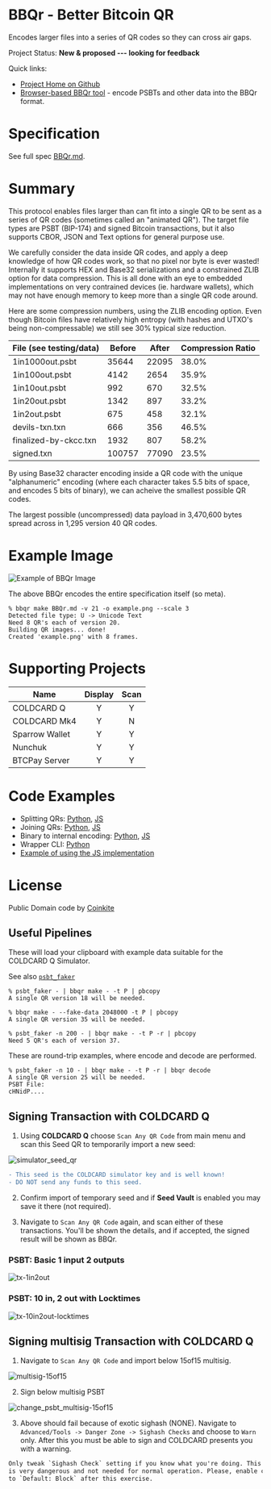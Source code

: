 
# BBQr - Better Bitcoin QR

Encodes larger files into a series of QR codes so they can cross air gaps.

Project Status: **New & proposed --- looking for feedback**

Quick links:

- [Project Home on Github](https://github.com/coinkite/BBQr)
- [Browser-based BBQr tool](https://bbqr.org/js-demo) - encode PSBTs and other data into the BBQr format.

# Specification

See full spec [BBQr.md](BBQr.md).

# Summary

This protocol enables files larger than can fit into a single QR
to be sent as a series of QR codes (sometimes called an "animated
QR"). The target file types are PSBT (BIP-174) and signed Bitcoin
transactions, but it also supports CBOR, JSON and Text options for
general purpose use.

We carefully consider the data inside QR codes, and apply a
deep knowledge of how QR codes work, so that no pixel nor byte
is ever wasted! Internally it supports HEX and Base32 serializations
and a constrained ZLIB option for data compression. This is all
done with an eye to embedded implementations on very contrained
devices (ie. hardware wallets), which may not have enough memory
to keep more than a single QR code around.

Here are some compression numbers, using the ZLIB encoding option.
Even though Bitcoin files have relatively high entropy (with hashes
and UTXO's being non-compressable) we still see 30% typical size
reduction.

File (see testing/data) | Before | After | Compression Ratio
------------------------|--------|-------|------------------
1in1000out.psbt         |  35644 | 22095 |  38.0%
1in100out.psbt          |   4142 | 2654  |  35.9%
1in10out.psbt           |    992 | 670   |  32.5%
1in20out.psbt           |   1342 | 897   |  33.2%
1in2out.psbt            |    675 | 458   |  32.1%
devils-txn.txn          |    666 | 356   |  46.5%
finalized-by-ckcc.txn   |   1932 | 807   |  58.2%
signed.txn              | 100757 | 77090 |  23.5%

By using Base32 character encoding inside a QR code with the unique
"alphanumeric" encoding (where each character takes 5.5 bits of
space, and encodes 5 bits of binary), we can acheive the smallest
possible QR codes.

The largest possible (uncompressed) data payload in 3,470,600 bytes
spread across in 1,295 version 40 QR codes.

# Example Image

![Example of BBQr Image](example.png)

The above BBQr encodes the entire specification itself (so meta). 

```
% bbqr make BBQr.md -v 21 -o example.png --scale 3
Detected file type: U -> Unicode Text
Need 8 QR's each of version 20.
Building QR images... done!
Created 'example.png' with 8 frames.
```

# Supporting Projects

Name                | Display |  Scan   |
--------------------|:-------:|:-------:|
COLDCARD Q          |    Y    |    Y    |
COLDCARD Mk4        |    Y    |    N    |
Sparrow Wallet      |    Y    |    Y    |
Nunchuk             |    Y    |    Y    |
BTCPay Server       |    Y    |    Y    |

# Code Examples

- Splitting QRs: [Python](python/bbqr/split.py), [JS](js/src/split.ts)
- Joining QRs: [Python](python/bbqr/join.py), [JS](js/src/join.ts)
- Binary to internal encoding: [Python](python/bbqr/utils.py), [JS](js/src/utils.ts)
- Wrapper CLI: [Python](python/bbqr/cli.py)
- [Example of using the JS implementation](https://bbqr.org/js-demo)

# License

Public Domain code by [Coinkite](https://coinkite.com)


## Useful Pipelines

These will load your clipboard with example data suitable for the COLDCARD Q Simulator.

See also [`psbt_faker`](https://github.com/Coldcard/psbt_faker)

```
% psbt_faker - | bbqr make - -t P | pbcopy
A single QR version 18 will be needed.

% bbqr make - --fake-data 2048000 -t P | pbcopy
A single QR version 35 will be needed.

% psbt_faker -n 200 - | bbqr make - -t P -r | pbcopy
Need 5 QR's each of version 37.
```

These are round-trip examples, where encode and decode are performed.

```
% psbt_faker -n 10 - | bbqr make - -t P -r | bbqr decode
A single QR version 25 will be needed.
PSBT File:
cHNidP....

```

## Signing Transaction with COLDCARD Q

1) Using **COLDCARD Q** choose `Scan Any QR Code` from main menu and scan this Seed QR
   to temporarily import a new seed:

![simulator_seed_qr](sim_sqr.png)

```patch
- This seed is the COLDCARD simulator key and is well known!
- DO NOT send any funds to this seed.
```

2) Confirm import of temporary seed and if **Seed Vault** is enabled you may save it there
   (not required).
    
3) Navigate to `Scan Any QR Code` again, and scan either of these transactions. You'll
   be shown the details, and if accepted, the signed result will be shown as BBQr.

### PSBT: Basic 1 input 2 outputs

![tx-1in2out](small.png)

### PSBT: 10 in, 2 out with Locktimes

![tx-10in2out-locktimes](locktimes.png)

## Signing multisig Transaction with COLDCARD Q

1) Navigate to `Scan Any QR Code` and import below 15of15 multisig.

![multisig-15of15](15of15.png)

2) Sign below multisig PSBT

![change_psbt_multisig-15of15](change_psbt_15of15.png)

3) Above should fail because of exotic sighash (NONE). Navigate to
   `Advanced/Tools -> Danger Zone -> Sighash Checks` and choose to `Warn` only.
   After this you must be able to sign and COLDCARD presents you with a warning.

```patch
Only tweak `Sighash Check` setting if you know what you're doing. This
is very dangerous and not needed for normal operation. Please, enable checks
to `Default: Block` after this exercise.
```
